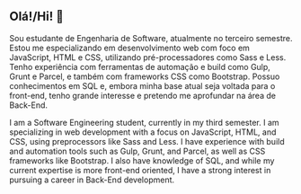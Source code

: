 ## Olá!/Hi! 👋

Sou estudante de Engenharia de Software, atualmente no terceiro semestre. Estou me especializando em desenvolvimento web com foco em JavaScript, HTML e CSS, utilizando pré-processadores como Sass e Less. Tenho experiência com ferramentas de automação e build como Gulp, Grunt e Parcel, e também com frameworks CSS como Bootstrap. Possuo conhecimentos em SQL e, embora minha base atual seja voltada para o front-end, tenho grande interesse e pretendo me aprofundar na área de Back-End.


I am a Software Engineering student, currently in my third semester. I am specializing in web development with a focus on JavaScript, HTML, and CSS, using preprocessors like Sass and Less. I have experience with build and automation tools such as Gulp, Grunt, and Parcel, as well as CSS frameworks like Bootstrap. I also have knowledge of SQL, and while my current expertise is more front-end oriented, I have a strong interest in pursuing a career in Back-End development.

<!--
**jawc-05/jawc-05** is a ✨ _special_ ✨ repository because its `README.md` (this file) appears on your GitHub profile.

Here are some ideas to get you started:

- 🔭 I’m currently working on ...
- 🌱 I’m currently learning ...
- 👯 I’m looking to collaborate on ...
- 🤔 I’m looking for help with ...
- 💬 Ask me about ...
- 📫 How to reach me: ...
- 😄 Pronouns: ...
- ⚡ Fun fact: ...
-->
